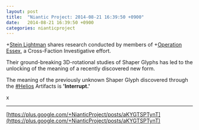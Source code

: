 ```yaml
---
layout: post
title:  "Niantic Project: 2014-08-21 16:39:50 +0900"
date:   2014-08-21 16:39:50 +0900
categories: nianticproject
---
```

+[Stein Lightman](https://plus.google.com/115238965157544465033 "") shares research conducted by members of +[Operation Essex](https://plus.google.com/101577681173166935630 ""), a Cross-Faction Investigative effort.

Their ground-breaking 3D-rotational studies of Shaper Glyphs has led to the unlocking of the meaning of a recently discovered new form.

The meaning of the previously unknown Shaper Glyph discovered through the [#Helios](https://plus.google.com/s/%23Helios "") Artifacts is **'Interrupt.'**

x 
- - -
[https://plus.google.com/+NianticProject/posts/aKYGTSPTynT](https://plus.google.com/+NianticProject/posts/aKYGTSPTynT)
